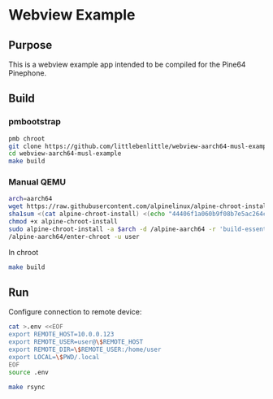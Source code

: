 
# Webview Example

## Purpose

This is a webview example app intended to be compiled for the Pine64 Pinephone.

## Build

### pmbootstrap

```sh
pmb chroot
git clone https://github.com/littlebenlittle/webview-aarch64-musl-example.git
cd webview-aarch64-musl-example
make build
```

### Manual QEMU

```sh
arch=aarch64
wget https://raw.githubusercontent.com/alpinelinux/alpine-chroot-install/v0.13.0/alpine-chroot-install
sha1sum <(cat alpine-chroot-install) <(echo "44406f1a060b9f08b7e5ac264c8b9527b32fb54  alpine-chroot-install") || exit 1
chmod +x alpine-chroot-install
sudo alpine-chroot-install -a $arch -d /alpine-aarch64 -r 'build-essential webkit2gtk-dev'
/alpine-aarch64/enter-chroot -u user
```

In chroot

```sh
make build
```

## Run

Configure connection to remote device:

```sh
cat >.env <<EOF
export REMOTE_HOST=10.0.0.123
export REMOTE_USER=user@\$REMOTE_HOST
export REMOTE_DIR=\$REMOTE_USER:/home/user
export LOCAL=\$PWD/.local
EOF
source .env
```

```sh
make rsync
```
